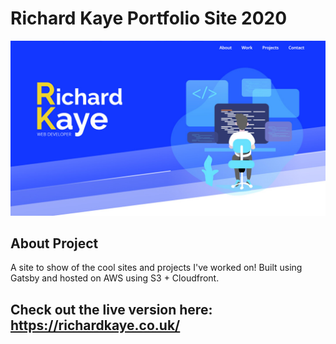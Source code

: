 # Richard Kaye Portfolio Site 2020
![Richard Kaye Portfolio Site](/content/projects/portfolio-gatsby/portfolio-site.jpg)

## About Project
A site to show of the cool sites and projects I've worked on! Built using Gatsby and hosted on AWS using S3 + Cloudfront.

## Check out the live version here: https://richardkaye.co.uk/